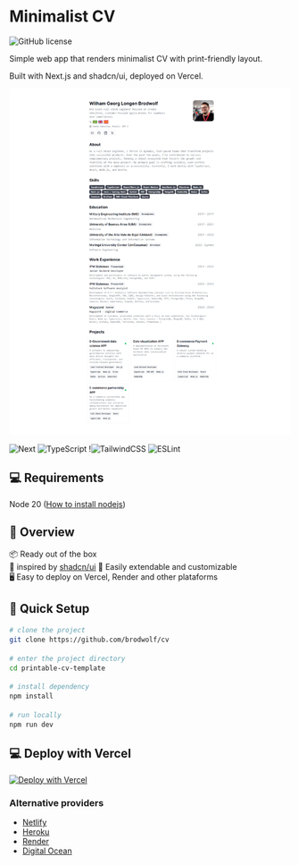 # Minimalist CV
![GitHub license](https://img.shields.io/github/license/brodwolf/cv)

Simple web app that renders minimalist CV with print-friendly layout.

Built with Next.js and shadcn/ui, deployed on Vercel.

![cv](screenshot.png)


![Next](https://img.shields.io/badge/next-%2320232a.svg?style=for-the-badge&logo=react&logoColor=%2361DAFB) ![TypeScript](https://img.shields.io/badge/typescript-%23007ACC.svg?style=for-the-badge&logo=typescript&logoColor=white) !![TailwindCSS](https://img.shields.io/badge/tailwindcss-%2338B2AC.svg?style=for-the-badge&logo=tailwind-css&logoColor=white) ![ESLint](https://img.shields.io/badge/ESLint-4B3263?style=for-the-badge&logo=eslint&logoColor=white)

## 💻 Requirements
Node 20 ([How to install nodejs](https://nodejs.org/en/learn/getting-started/how-to-install-nodejs))


## 👀 Overview
📦 Ready out of the box  
🎯 inspired by [shadcn/ui](https://ui.shadcn.com/)
🌱 Easily extendable and customizable  
🖥 Easy to deploy on Vercel, Render and other plataforms

## 🛫 Quick Setup
```sh
# clone the project
git clone https://github.com/brodwolf/cv

# enter the project directory
cd printable-cv-template

# install dependency
npm install

# run locally
npm run dev
```

## 💻 Deploy with Vercel
[![Deploy with Vercel](https://vercel.com/button)](https://vercel.com/new/)

### Alternative providers
- [Netlify](https://www.netlify.com)
- [Heroku](https://www.heroku.com)
- [Render](https://render.com)
- [Digital Ocean](https://www.digitalocean.com)
